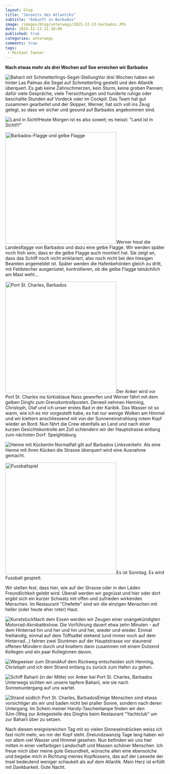 ```yaml
---
layout: blog
title: "Jenseits des Atlantiks"
subtitle: "Ankunft in Barbados"
image: /images/blog/unterwegs/2015-12-13-barbados.JPG
date: 2015-12-13 21:10:00
published: true
categories: unterwegs
comments: true
tags:
 - Michael Tanner
---
```

**Nach etwas mehr als drei Wochen auf See erreichen wir Barbados**

<img title="Baharii mit Schmetterlings-Segel-Stellung" src="/images/blog/unterwegs/2015-12-13-schmetterling.JPG">Vor drei Wochen haben wir hinter Las Palmas die Segel auf Schmetterling gestellt und den Atlantik überquert. Es gab keine Zahnschmerzen, kein Sturm, keine groben Pannen; dafür viele Gespräche, viele Tiersichtungen und hunderte ruhige oder beschallte Stunden auf Vordeck oder im Cockpit. Das Team hat gut zusammen gearbeitet und der Skipper, Werner, hat sich voll ins Zeug gelegt, so dass wir sicher und gesund auf Barbados angekommen sind.

<img title="Land in Sicht!" src="/images/blog/unterwegs/2015-12-13-land-in-sicht.JPG">Heute Morgen ist es also soweit; es heisst: "Land ist in Sicht!!!"

<img class="leadimage left" width="350" title="Barbados-Flagge und gelbe Flagge" src="/images/blog/unterwegs/2015-12-13-barbados-flagge.JPG">Werner hisst die Landesflagge von Barbados und dazu eine gelbe Flagge. Wir werden später noch froh sein, dass er die gelbe Flagge auch montiert hat. Sie zeigt an, dass das Schiff noch nicht einklariert, also noch nicht bei den hiesigen Beamten angemeldet ist. Später werden die Hafenbehörden gleich zu dritt, mit Feldstecher ausgerüstet, kontrollieren, ob die gelbe Flagge tatsächlich am Mast weht...

<img class="leadimage right" width="350" title="Port St. Charles, Barbados" src="/images/blog/unterwegs/2015-12-13-port-st-charles.JPG">Der Anker wird vor Port St. Charles ins türkisblaue Nass geworfen und Werner fährt mit dem gelben Dinghi zum Grenzkontrollposten. Derweil nehmen Henning, Christoph, Olaf und ich unser erstes Bad in der Karibik. Das Wasser ist so warm, wie ich es mir vorgestellt habe, es hat nur wenige Wolken am Himmel und wir klettern anschliessend mit von der Sonneneinstrahlung rotem Kopf wieder an Bord. Nun fährt die Crew ebenfalls an Land und nach einer kurzen Gesichtskontrolle am Zoll schlendern wir der Hauptstrasse entlang zum nächsten Dorf: Speightsburg.

<img title="Henne mit Kücken" src="/images/blog/unterwegs/2015-12-13-henne.JPG">Im Normalfall gilt auf Barbados Linksverkehr. Als eine Henne mit ihren Kücken die Strasse überquert wird eine Ausnahme gemacht.

<img class="leadimage left" width="350" title="Fussballspiel" src="/images/blog/unterwegs/2015-12-13-fussball.JPG">Es ist Sonntag. Es wird Fussball gespielt.

Wir stellen fest, dass hier, wie auf der Strasse oder in den Läden Freundlichkeit gelebt wird. Überall werden wir gegrüsst und hier oder dort ergibt sich ein kurzer Schwatz mit offen und zufrieden wirkenden Menschen. Im Restaurant "Chefette" sind wir die einzigen Menschen mit heller (oder heute eher roter) Haut. 

<img title="Kunststück" src="/images/blog/unterwegs/2015-12-13-toeff.JPG">Nach dem Essen werden wir Zeugen einer unangekündigten Motorrad-Akrobatikshow. Die Vorführung dauert etwa zehn Minuten - auf dem Hinterrad hin und her und hin und her, wieder und wieder. Einmal freihändig, einmal auf dem Töffsattel stehend (und immer noch auf dem Hinterrad...) fahren zwei Stuntmen auf der Hauptstrasse vor staunend offenen Mündern durch und knattern dann zusammen mit einem Dutzend Kollegen und ein paar Kolleginnen davon.

<img title="Wegweiser zum Strand" src="/images/blog/unterwegs/2015-12-13-zum-strand.JPG">Auf dem Rückweg entscheiden sich Henning, Christoph und ich dem Strand entlang zu zurück zum Hafen zu gehen.

<img title="Schiff Baharii (in der Mitte) vor Anker bei Port St. Charles, Barbados" src="/images/blog/unterwegs/2015-12-13-baharii-auf-barbados.JPG">Unterwegs sichten wir unsere tapfere Baharii, wie sie nach Sonnenuntergang auf uns wartet.

<img title="Strand südlich Port St. Charles, Barbados" src="/images/blog/unterwegs/2015-12-13-st-charles-strand.JPG">Einige Menschen sind etwas vorsichtiger als wir und baden nicht bei praller Sonne, sondern nach deren Untergang. Im Schein meiner Handy-Taschenlampe finden wir den (Um-)Weg zur Anlegestelle des Dinghis beim Restaurant "Yachtclub" um zur Baharii über zu setzen.

Nach diesem ereignisreichen Tag mit so vielen Sinneseindrücken weiss ich fast nicht mehr, wo mir der Kopf steht. Dreiundzwanzig Tage lang haben wir vor allem viel Wasser und Himmel gesehen. Nun befinden wir uns hier mitten in einer vielfarbigen Landschaft und Massen schöner Menschen. Ich freue mich über meine gute Gesundheit, wünsche allen eine ebensolche und begebe mich in Richtung meines Kopfkissens, das auf der Leeseite der Insel bedeutend weniger schaukelt als auf dem Atlantik. Mein Herz ist erfüllt mit Dankbarkeit. Gute Nacht.
